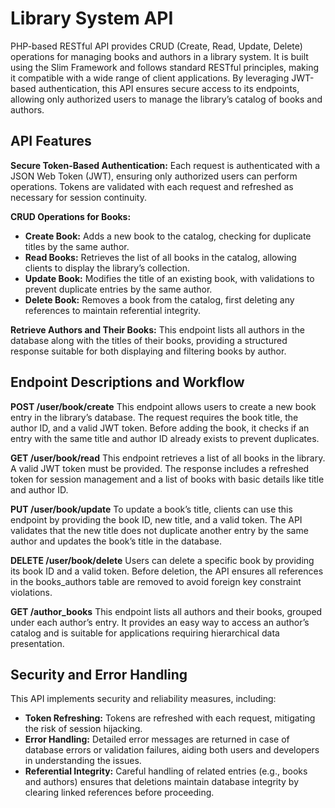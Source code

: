 # Library System API

PHP-based RESTful API provides CRUD (Create, Read, Update, Delete) operations for managing books and authors in a library system. It is built using the Slim Framework and follows standard RESTful principles, making it compatible with a wide range of client applications. By leveraging JWT-based authentication, this API ensures secure access to its endpoints, allowing only authorized users to manage the library’s catalog of books and authors.

## API Features

**Secure Token-Based Authentication:** Each request is authenticated with a JSON Web Token (JWT), ensuring only authorized users can perform operations. Tokens are validated with each request and refreshed as necessary for session continuity.

**CRUD Operations for Books:**

- **Create Book:** Adds a new book to the catalog, checking for duplicate titles by the same author.
- **Read Books:** Retrieves the list of all books in the catalog, allowing clients to display the library’s collection.
- **Update Book:** Modifies the title of an existing book, with validations to prevent duplicate entries by the same author.
- **Delete Book:** Removes a book from the catalog, first deleting any references to maintain referential integrity.

**Retrieve Authors and Their Books:** This endpoint lists all authors in the database along with the titles of their books, providing a structured response suitable for both displaying and filtering books by author.

## Endpoint Descriptions and Workflow

**POST /user/book/create**
This endpoint allows users to create a new book entry in the library’s database. The request requires the book title, the author ID, and a valid JWT token. Before adding the book, it checks if an entry with the same title and author ID already exists to prevent duplicates.

**GET /user/book/read**
This endpoint retrieves a list of all books in the library. A valid JWT token must be provided. The response includes a refreshed token for session management and a list of books with basic details like title and author ID.

**PUT /user/book/update**
To update a book’s title, clients can use this endpoint by providing the book ID, new title, and a valid token. The API validates that the new title does not duplicate another entry by the same author and updates the book’s title in the database.

**DELETE /user/book/delete**
Users can delete a specific book by providing its book ID and a valid token. Before deletion, the API ensures all references in the books_authors table are removed to avoid foreign key constraint violations.

**GET /author_books**
This endpoint lists all authors and their books, grouped under each author’s entry. It provides an easy way to access an author’s catalog and is suitable for applications requiring hierarchical data presentation.

## Security and Error Handling

This API implements security and reliability measures, including:

- **Token Refreshing:** Tokens are refreshed with each request, mitigating the risk of session hijacking.
- **Error Handling:** Detailed error messages are returned in case of database errors or validation failures, aiding both users and developers in understanding the issues.
- **Referential Integrity:** Careful handling of related entries (e.g., books and authors) ensures that deletions maintain database integrity by clearing linked references before proceeding.
